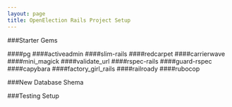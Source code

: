 ```yaml
---
layout: page
title: OpenElection Rails Project Setup
---
```


###Starter Gems

####pg
####activeadmin
####slim-rails
####redcarpet
####carrierwave
####mini_magick
####validate_url
####rspec-rails
####guard-rspec
####capybara
####factory_girl_rails
####railroady
####rubocop

###New Database Shema

###Testing Setup
